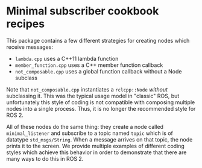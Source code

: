 # Minimal subscriber cookbook recipes

This package contains a few different strategies for creating nodes which
receive messages:
 * `lambda.cpp` uses a C++11 lambda function
 * `member_function.cpp` uses a C++ member function callback
 * `not_composable.cpp` uses a global function callback without a Node subclass
 
Note that `not_composable.cpp` instantiates a `rclcpp::Node` _without_
subclassing it. This was the typical usage model in "classic" ROS, but
unfortunately this style of coding is not compatible with composing multiple
nodes into a single process. Thus, it is no longer the recommended style for
ROS 2.

All of these nodes do the same thing: they create a node called
`minimal_listener` and subscribe to a topic named `topic` which is of datatype
`std_msgs/String`. When a message arrives on that topic, the node prints it to
the screen. We provide multiple examples of different coding styles which
achieve this behavior in order to demonstrate that there are many ways to do
this in ROS 2.

